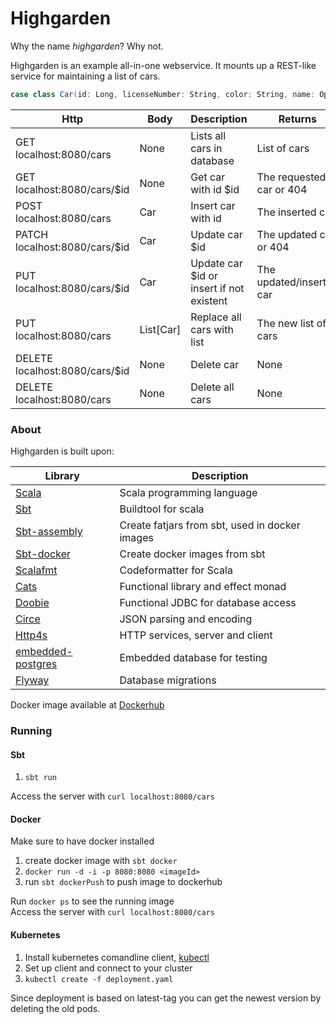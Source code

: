 # Highgarden

Why the name _highgarden_? Why not.

Highgarden is an example all-in-one webservice. It mounts up a REST-like service for maintaining a list of cars.

```scala 
case class Car(id: Long, licenseNumber: String, color: String, name: Option[String])
```

Http | Body |Description | Returns
------------ | -------------| -------------| -------------
GET localhost:8080/cars |None | Lists all cars in database | List of cars
GET localhost:8080/cars/$id |None| Get car with id $id | The requested car or 404
POST localhost:8080/cars |Car| Insert car with id | The inserted car
PATCH localhost:8080/cars/$id |Car| Update car $id | The updated car or 404
PUT localhost:8080/cars/$id |Car| Update car $id or insert if not existent | The updated/inserted car
PUT localhost:8080/cars |List\[Car\]| Replace all cars with list | The new list of cars
DELETE localhost:8080/cars/$id |None| Delete car | None
DELETE localhost:8080/cars |None| Delete all cars| None

### About
Highgarden is built upon:

Library | Description
------------ | -------------
<a href="https://github.com/scala/scala">Scala</a> | Scala programming language
<a href="https://github.com/sbt/sbt">Sbt</a> | Buildtool for scala
<a href="https://github.com/sbt/sbt-assembly">Sbt-assembly</a> | Create fatjars from sbt, used in docker images
<a href="https://github.com/marcuslonnberg/sbt-docker">Sbt-docker</a> | Create docker images from sbt
<a href="https://github.com/scalameta/scalafmt">Scalafmt</a> | Codeformatter for Scala
<a href="https://github.com/typelevel/cats">Cats</a> | Functional library and effect monad
<a href="https://github.com/tpolecat/doobie">Doobie</a> | Functional JDBC for database access
<a href="https://github.com/circe/circe">Circe</a> | JSON parsing and encoding
<a href="https://github.com/http4s/http4s">Http4s</a> | HTTP services, server and client
<a href="https://github.com/zonkyio/embedded-postgres">embedded-postgres</a> | Embedded database for testing
<a href="https://github.com/flyway/flyway">Flyway</a> | Database migrations


Docker image available at <a href="https://hub.docker.com/r/amumurst/highgarden/">Dockerhub</a>



### Running

#### Sbt
1. ```sbt run``` 

Access the server with `curl localhost:8080/cars`

#### Docker
Make sure to have docker installed
1. create docker image with ```sbt docker```
2. `docker run -d -i -p 8080:8080 <imageId>`
3. run ```sbt dockerPush``` to push image to dockerhub

Run `docker ps` to see the running image <br/>
Access the server with `curl localhost:8080/cars`

#### Kubernetes
1. Install kubernetes comandline client, <a href="https://kubernetes.io/docs/tasks/tools/install-kubectl/#download-as-part-of-the-google-cloud-sdk">kubectl</a>
2. Set up client and connect to your cluster
3. `kubectl create -f deployment.yaml`

Since deployment is based on latest-tag you can get the newest version by deleting the old pods.
